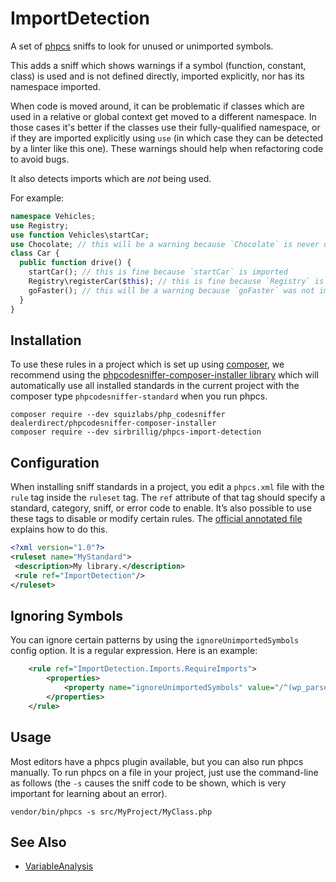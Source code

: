 # ImportDetection

A set of [phpcs](https://github.com/squizlabs/PHP_CodeSniffer) sniffs to look for unused or unimported symbols.

This adds a sniff which shows warnings if a symbol (function, constant, class) is used and is not defined directly, imported explicitly, nor has its namespace imported.

When code is moved around, it can be problematic if classes which are used in a relative or global context get moved to a different namespace. In those cases it's better if the classes use their fully-qualified namespace, or if they are imported explicitly using `use` (in which case they can be detected by a linter like this one). These warnings should help when refactoring code to avoid bugs.

It also detects imports which are _not_ being used.

For example:

```php
namespace Vehicles;
use Registry;
use function Vehicles\startCar;
use Chocolate; // this will be a warning because `Chocolate` is never used
class Car {
  public function drive() {
    startCar(); // this is fine because `startCar` is imported
    Registry\registerCar($this); // this is fine because `Registry` is imported
    goFaster(); // this will be a warning because `goFaster` was not imported
  }
}
```

## Installation

To use these rules in a project which is set up using [composer](https://href.li/?https://getcomposer.org/), we recommend using the [phpcodesniffer-composer-installer library](https://href.li/?https://github.com/DealerDirect/phpcodesniffer-composer-installer) which will automatically use all installed standards in the current project with the composer type `phpcodesniffer-standard` when you run phpcs.

```
composer require --dev squizlabs/php_codesniffer dealerdirect/phpcodesniffer-composer-installer
composer require --dev sirbrillig/phpcs-import-detection
```

## Configuration

When installing sniff standards in a project, you edit a `phpcs.xml` file with the `rule` tag inside the `ruleset` tag. The `ref` attribute of that tag should specify a standard, category, sniff, or error code to enable. It’s also possible to use these tags to disable or modify certain rules. The [official annotated file](https://href.li/?https://github.com/squizlabs/PHP_CodeSniffer/wiki/Annotated-ruleset.xml) explains how to do this.

```xml
<?xml version="1.0"?>
<ruleset name="MyStandard">
 <description>My library.</description>
 <rule ref="ImportDetection"/>
</ruleset>
```

## Ignoring Symbols

You can ignore certain patterns by using the `ignoreUnimportedSymbols` config option. It is a regular expression. Here is an example:

```xml
	<rule ref="ImportDetection.Imports.RequireImports">
		<properties>
			<property name="ignoreUnimportedSymbols" value="/^(wp_parse_args|OBJECT\S*|ARRAY_\S+|is_wp_error|__|esc_html__|get_blog_\S+)$/"/>
		</properties>
	</rule>
```

## Usage

Most editors have a phpcs plugin available, but you can also run phpcs manually. To run phpcs on a file in your project, just use the command-line as follows (the `-s` causes the sniff code to be shown, which is very important for learning about an error).

```
vendor/bin/phpcs -s src/MyProject/MyClass.php
```

## See Also

- [VariableAnalysis](https://github.com/sirbrillig/phpcs-variable-analysis)
